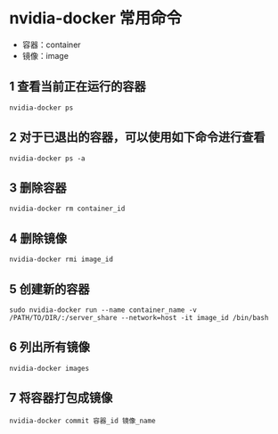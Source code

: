 # nvidia-docker 常用命令

* 容器：container
* 镜像：image

## 1 查看当前正在运行的容器

```
nvidia-docker ps
```

## 2 对于已退出的容器，可以使用如下命令进行查看

```
nvidia-docker ps -a
```

## 3 删除容器

```
nvidia-docker rm container_id
```

## 4 删除镜像

```
nvidia-docker rmi image_id
```

## 5 创建新的容器

```
sudo nvidia-docker run --name container_name -v /PATH/TO/DIR/:/server_share --network=host -it image_id /bin/bash
```

## 6 列出所有镜像

```
nvidia-docker images
```

## 7 将容器打包成镜像

```
nvidia-docker commit 容器_id 镜像_name
```

